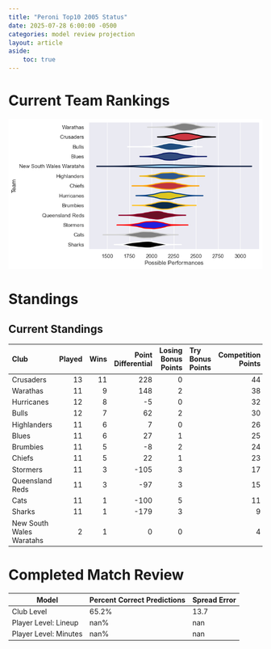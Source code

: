 ```yaml
---  
title: "Peroni Top10 2005 Status"  
date: 2025-07-28 6:00:00 -0500  
categories: model review projection  
layout: article  
aside:  
    toc: true  
---
```

# Current Team Rankings


![Club Rankings](plots/rankings_Peroni_Top10_2005.png)
# Standings

## Current Standings


| Club                     |   Played |   Wins |   Point Differential |   Losing Bonus Points | Try Bonus Points   |   Competition Points |
|:-------------------------|---------:|-------:|---------------------:|----------------------:|:-------------------|---------------------:|
| Crusaders                |       13 |     11 |                  228 |                     0 |                    |                   44 |
| Warathas                 |       11 |      9 |                  148 |                     2 |                    |                   38 |
| Hurricanes               |       12 |      8 |                   -5 |                     0 |                    |                   32 |
| Bulls                    |       12 |      7 |                   62 |                     2 |                    |                   30 |
| Highlanders              |       11 |      6 |                    7 |                     0 |                    |                   26 |
| Blues                    |       11 |      6 |                   27 |                     1 |                    |                   25 |
| Brumbies                 |       11 |      5 |                   -8 |                     2 |                    |                   24 |
| Chiefs                   |       11 |      5 |                   22 |                     1 |                    |                   23 |
| Stormers                 |       11 |      3 |                 -105 |                     3 |                    |                   17 |
| Queensland Reds          |       11 |      3 |                  -97 |                     3 |                    |                   15 |
| Cats                     |       11 |      1 |                 -100 |                     5 |                    |                   11 |
| Sharks                   |       11 |      1 |                 -179 |                     3 |                    |                    9 |
| New South Wales Waratahs |        2 |      1 |                    0 |                     0 |                    |                    4 |



# Completed Match Review


| Model | Percent Correct Predictions | Spread Error |
| ------ | ------ | ------ |
| Club Level | 65.2% | 13.7 |
| Player Level: Lineup | nan% | nan |
| Player Level: Minutes | nan% | nan |

